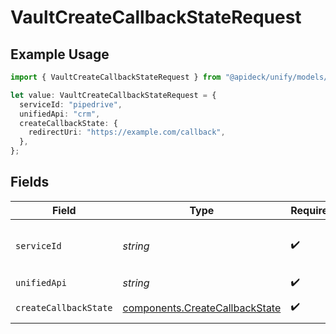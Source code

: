 # VaultCreateCallbackStateRequest

## Example Usage

```typescript
import { VaultCreateCallbackStateRequest } from "@apideck/unify/models/operations";

let value: VaultCreateCallbackStateRequest = {
  serviceId: "pipedrive",
  unifiedApi: "crm",
  createCallbackState: {
    redirectUri: "https://example.com/callback",
  },
};
```

## Fields

| Field                                                                            | Type                                                                             | Required                                                                         | Description                                                                      | Example                                                                          |
| -------------------------------------------------------------------------------- | -------------------------------------------------------------------------------- | -------------------------------------------------------------------------------- | -------------------------------------------------------------------------------- | -------------------------------------------------------------------------------- |
| `serviceId`                                                                      | *string*                                                                         | :heavy_check_mark:                                                               | Service ID of the resource to return                                             | pipedrive                                                                        |
| `unifiedApi`                                                                     | *string*                                                                         | :heavy_check_mark:                                                               | Unified API                                                                      | crm                                                                              |
| `createCallbackState`                                                            | [components.CreateCallbackState](../../models/components/createcallbackstate.md) | :heavy_check_mark:                                                               | Callback state data                                                              |                                                                                  |